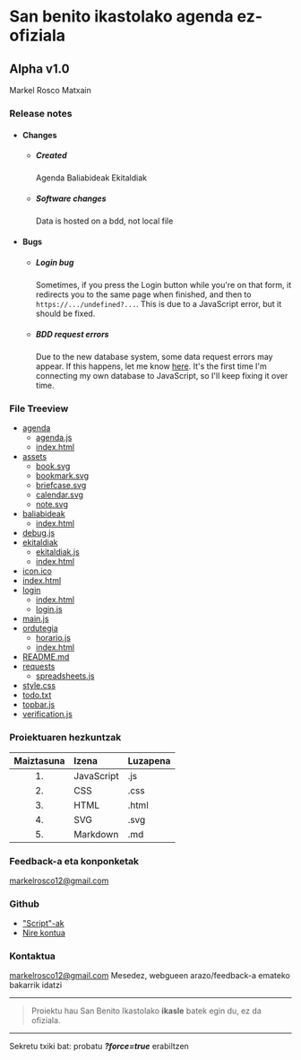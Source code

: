 # San benito ikastolako agenda ez-ofiziala
## Alpha v1.0
Markel Rosco Matxain

### Release notes
- #### Changes
	- ##### Created
		Agenda
		Baliabideak
		Ekitaldiak
	- ##### Software changes
		Data is hosted on a bdd, not local file
- #### Bugs
	- ##### Login bug
		Sometimes, if you press the Login button while you're on that form, it redirects you to the same page when finished, and then to `https://.../undefined?...`. This is due to a JavaScript error, but it should be fixed.
	- ##### BDD request errors
		Due to the new database system, some data request errors may appear. If this happens, let me know [here](mailto:markelrosco12@gmail.com). It's the first time I'm connecting my own database to JavaScript, so I'll keep fixing it over time.

### File Treeview
- [agenda](https://mikequez12.github.io/san-benito/alpha/agenda)
	- [agenda.js](https://mikequez12.github.io/san-benito/alpha/agenda/agenda.js)
	- [index.html](https://mikequez12.github.io/san-benito/alpha/agenda/index.html)
- [assets](https://mikequez12.github.io/san-benito/alpha/assets)
	- [book.svg](https://mikequez12.github.io/san-benito/alpha/assets/book.svg)
	- [bookmark.svg](https://mikequez12.github.io/san-benito/alpha/assets/bookmark.svg)
	- [briefcase.svg](https://mikequez12.github.io/san-benito/alpha/assets/briefcase.svg)
	- [calendar.svg](https://mikequez12.github.io/san-benito/alpha/calendar.svg)
	- [note.svg](https://mikequez12.github.io/san-benito/alpha/assets/note.svg)
- [baliabideak](https://mikequez12.github.io/san-benito/alpha/baliabideak)
	- [index.html](https://mikequez12.github.io/san-benito/alpha/baliabideak/index.html)
- [debug.js](https://mikequez12.github.io/san-benito/alpha/debug.js)
- [ekitaldiak](https://mikequez12.github.io/san-benito/alpha/ekitaldiak)
	- [ekitaldiak.js](https://mikequez12.github.io/san-benito/alpha/ekitaldiak/ekitaldiak.js)
	- [index.html](https://mikequez12.github.io/san-benito/alpha/ekitaldiak/index.html)
- [icon.ico](https://mikequez12.github.io/san-benito/alpha/icon.ico)
- [index.html](https://mikequez12.github.io/san-benito/alpha/index.html)
- [login](https://mikequez12.github.io/san-benito/alpha/login)
	- [index.html](https://mikequez12.github.io/san-benito/alpha/login/index.html)
	- [login.js](https://mikequez12.github.io/san-benito/alpha/login/login.js)
- [main.js](https://mikequez12.github.io/san-benito/alpha/main.js)
- [ordutegia](https://mikequez12.github.io/san-benito/alpha/ordutegia)
	- [horario.js](https://mikequez12.github.io/san-benito/alpha/ordutegia/horario.js)
	- [index.html](https://mikequez12.github.io/san-benito/alpha/ordutegia/index.html)
- [README.md](https://mikequez12.github.io/san-benito/alpha/README.md)
- [requests](https://mikequez12.github.io/san-benito/alpha/requests)
	- [spreadsheets.js](https://mikequez12.github.io/san-benito/alpha/requests/spreadsheets.js)
- [style.css](https://mikequez12.github.io/san-benito/alpha/style.css)
- [todo.txt](https://mikequez12.github.io/san-benito/alpha/todo.txt)
- [topbar.js](https://mikequez12.github.io/san-benito/alpha/topbar.js)
- [verification.js](https://mikequez12.github.io/san-benito/alpha/verification.js)

### Proiektuaren hezkuntzak
|Maiztasuna|Izena|Luzapena
|:-:|:----|:----|
|1.|JavaScript|.js
|2.|CSS|.css
|3.|HTML|.html
|4.|SVG|.svg
|5.|Markdown|.md

### Feedback-a eta konponketak
[markelrosco12@gmail.com](mailto:markelrosco12@gmail.com)

### Github
- ["Script"-ak](https://github.com/Mikequez12/san-benito/tree/main)
- [Nire kontua](https://github.com/Mikequez12)

### Kontaktua
[markelrosco12@gmail.com](mailto:markelrosco12@gmail.com)
Mesedez, webgueen arazo/feedback-a emateko bakarrik idatzi

---
> Proiektu hau San Benito Ikastolako **ikasle** batek egin du, ez da ofiziala.
---
Sekretu txiki bat: probatu ***?force=true*** erabiltzen
